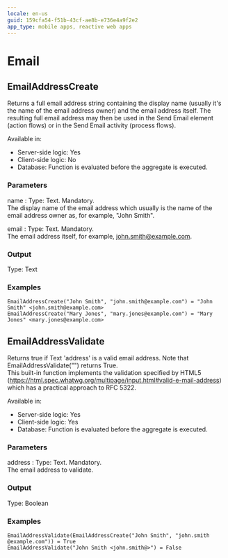 ```yaml
---
locale: en-us
guid: 159cfa54-f51b-43cf-ae8b-e736e4a9f2e2
app_type: mobile apps, reactive web apps
---
```

# Email

## EmailAddressCreate

Returns a full email address string containing the display name (usually it's the name of the email address owner) and the email address itself. The resulting full email address may then be used in the Send Email element (action flows) or in the Send Email activity (process flows).

Available in:  

  * Server-side logic: Yes
  * Client-side logic: No
  * Database: Function is evaluated before the aggregate is executed.

### Parameters

name
:    Type: Text. Mandatory.  
The display name of the email address which usually is the name of the email address owner as, for example, "John Smith".

email
:    Type: Text. Mandatory.  
The email address itself, for example, john.smith@example.com.

### Output

Type: Text  

### Examples

```
EmailAddressCreate("John Smith", "john.smith​@​example.com") = "John Smith" <john.smith​@example.com>
EmailAddressCreate("Mary Jones", "mary.jones​@example.com") = "Mary Jones" <mary.jones​@example.com>
```

## EmailAddressValidate

Returns true if Text 'address' is a valid email address. Note that EmailAddressValidate("") returns True.  
This built-in function implements the validation specified by HTML5 (https://html.spec.whatwg.org/multipage/input.html#valid-e-mail-address) which has a practical approach to RFC 5322.  

Available in:  

  * Server-side logic: Yes
  * Client-side logic: Yes
  * Database: Function is evaluated before the aggregate is executed.

### Parameters

address
:    Type: Text. Mandatory.  
The email address to validate.

### Output

Type: Boolean  

### Examples

```
EmailAddressValidate(EmailAddressCreate("John Smith", "john.smith​@example.com")) = True
EmailAddressValidate("John Smith <john.smith​@​>") = False
```
